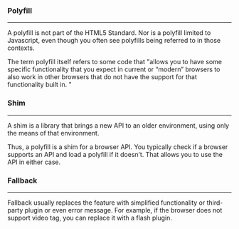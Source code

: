### Polyfill

---

A polyfill is not part of the HTML5 Standard. Nor is a polyfill limited to Javascript, even though you often see polyfills being referred to in those contexts.

The term polyfill itself refers to some code that "allows you to have some specific functionality that you expect in current or “modern” browsers to also work in other browsers that do not have the support for that functionality built in. "

### Shim

---

A shim is a library that brings a new API to an older environment, using only the means of that environment.

Thus, a polyfill is a shim for a browser API. You typically check if a browser supports an API and load a polyfill if it doesn’t. That allows you to use the API in either case. 

### Fallback

---

Fallback usually replaces the feature with simplified functionality or third-party plugin or even error message. For example, if the browser does not support video tag, you can replace it with a flash plugin.